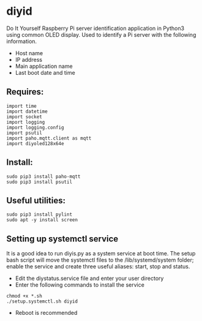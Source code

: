 # diyid
Do It Yourself Raspberry Pi server identification application in Python3 using common OLED display. Used to identify a Pi server with the following information. 
- Host name
- IP address
- Main application name
- Last boot date and time

## Requires:
```
import time
import datetime
import socket
import logging
import logging.config
import psutil
import paho.mqtt.client as mqtt
import diyoled128x64e
```

## Install:
```
sudo pip3 install paho-mqtt
sudo pip3 install psutil
```

## Useful utilities:
```
sudo pip3 install pylint
sudo apt -y install screen
```

## Setting up systemctl service
It is a good idea to run diyis.py as a system service at boot time. The setup bash script will move the systemctl files to
the /lib/systemd/system folder; enable the service and create three useful aliases: start, stop and status.
- Edit the diystatus.service file and enter your user directory 
- Enter the following commands to install the service
```
chmod +x *.sh
./setup.systemctl.sh diyid
```
- Reboot is recommended

